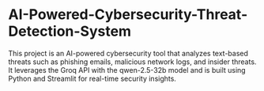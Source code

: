 # AI-Powered-Cybersecurity-Threat-Detection-System
This project is an AI-powered cybersecurity tool that analyzes text-based threats such as phishing emails, malicious network logs, and insider threats. It leverages the Groq API with the qwen-2.5-32b model and is built using Python and Streamlit for real-time security insights.
